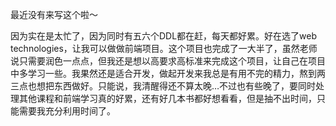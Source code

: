 最近没有来写这个啦～

因为实在是太忙了，因为同时有五六个DDL都在赶，每天都好累。好在选了web technologies，让我可以做做前端项目。这个项目也完成了一大半了，虽然老师说只需要润色一点点，但我还是想以高要求高标准来完成这个项目，让自己在项目中多学习一些。我果然还是适合开发，做起开发来我总是有用不完的精力，熬到两三点也想把东西做好。只能说，我清醒得还不算太晚…不过也有些晚了，要同时处理其他课程和前端学习真的好累，还有好几本书都好想看看，但是抽不出时间，只能需要我充分利用时间了。

